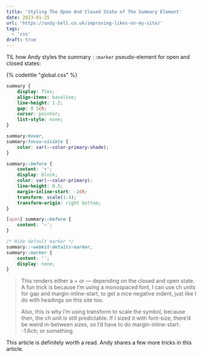 ```yaml
---
title: 'Styling The Open And Closed State of The Summary Element'
date: 2023-01-25
url: 'https://andy-bell.co.uk/improving-likes-on-my-site/'
tags:
  - 'css'
draft: true
---
```


TIL how Andy styles the summary `::marker` pseudo-element for open and closed states:

{% codetitle "global.css" %}

```css
summary {
	display: flex;
	align-items: baseline;
	line-height: 1.2;
	gap: 0 1ch;
	cursor: pointer;
	list-style: none;
}

summary:hover,
summary:focus-visible {
	color: var(--color-primary-shade);
}

summary::before {
	content: '+';
	display: block;
	color: var(--color-primary);
	line-height: 0.5;
	margin-inline-start: -2ch;
	transform: scale(1.4);
	transform-origin: right bottom;
}

[open] summary::before {
	content: '—';
}

/* Hide default marker */
summary::-webkit-details-marker,
summary::marker {
	content: '';
	display: none;
}
```

> This renders either a + or — depending on the closed and open state. A fun trick is because I’m using a monospaced font, I can use ch units for gap and margin-inline-start, to get a nice negative indent, just like I do with headings on this site too.
>
> Also, this is why I’m using transform to scale the symbol, because then, the ch unit is still predictable. If I sized it with font-size, there’d be weird in-between sizes, so I’d have to do margin-inline-start: -1.6ch; or something.

This article is definitely worth a read. Andy shares a few more tricks in this article.
